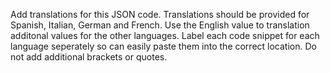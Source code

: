 Add translations for this JSON code. Translations should be provided for Spanish, Italian, German and French. Use the English value to translation additonal values for the other languages. Label each code snippet for each language seperately so can easily paste them into the correct location. Do not add additional brackets or quotes.

